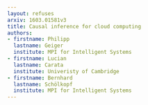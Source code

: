 ```yaml
---
layout: refuses
arxiv: 1603.01581v3
title: Causal inference for cloud computing
authors:
- firstname: Philipp
  lastname: Geiger
  institute: MPI for Intelligent Systems
- firstname: Lucian
  lastname: Carata
  institute: Univeristy of Cambridge
- firstname: Bernhard
  lastname: Schölkopf
  institute: MPI for Intelligent Systems
---
```


